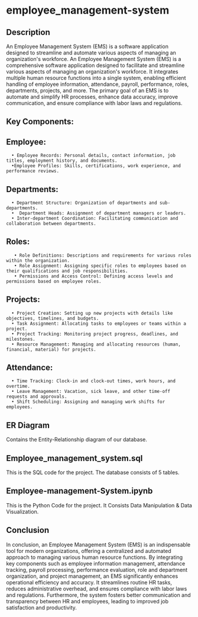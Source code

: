 # employee_management-system
## Description
An Employee Management System (EMS) is a software application designed to streamline and automate various aspects of managing an organization's workforce. 
An Employee Management System (EMS) is a comprehensive software application designed to facilitate and streamline various aspects of managing an organization's workforce. It integrates multiple human resource functions into a single system, enabling efficient handling of employee information, attendance, payroll, performance, roles, departments, projects, and more. The primary goal of an EMS is to automate and simplify HR processes, enhance data accuracy, improve communication, and ensure compliance with labor laws and regulations.
## Key Components:
## Employee:

      • Employee Records: Personal details, contact information, job titles, employment history, and documents.
      •Employee Profiles: Skills, certifications, work experience, and performance reviews.
      
## Departments:
      • Department Structure: Organization of departments and sub-departments.
      •  Department Heads: Assignment of department managers or leaders.
      • Inter-department Coordination: Facilitating communication and collaboration between departments.

## Roles:
       • Role Definitions: Descriptions and requirements for various roles within the organization.
       • Role Assignment: Assigning specific roles to employees based on their qualifications and job responsibilities.
       • Permissions and Access Control: Defining access levels and permissions based on employee roles.
       
## Projects:
      • Project Creation: Setting up new projects with details like objectives, timelines, and budgets.
      • Task Assignment: Allocating tasks to employees or teams within a project.
      • Project Tracking: Monitoring project progress, deadlines, and milestones.
      • Resource Management: Managing and allocating resources (human, financial, material) for projects.
      
## Attendance:
      • Time Tracking: Clock-in and clock-out times, work hours, and overtime.
      • Leave Management: Vacation, sick leave, and other time-off requests and approvals.
      • Shift Scheduling: Assigning and managing work shifts for employees.
      
## ER Diagram

Contains the Entity-Relationship diagram of our database.

## Employee_management_system.sql

This is the SQL code for the project. The database consists of 5 tables.

## Employee-management-System.ipynb

This is the Python Code for the project. It Consists Data Manipulation & Data Visualization.

## Conclusion
In conclusion, an Employee Management System (EMS) is an indispensable tool for modern organizations, offering a centralized and automated approach to managing various human resource functions. By integrating key components such as employee information management, attendance tracking, payroll processing, performance evaluation, role and department organization, and project management, an EMS significantly enhances operational efficiency and accuracy. It streamlines routine HR tasks, reduces administrative overhead, and ensures compliance with labor laws and regulations. Furthermore, the system fosters better communication and transparency between HR and employees, leading to improved job satisfaction and productivity.

